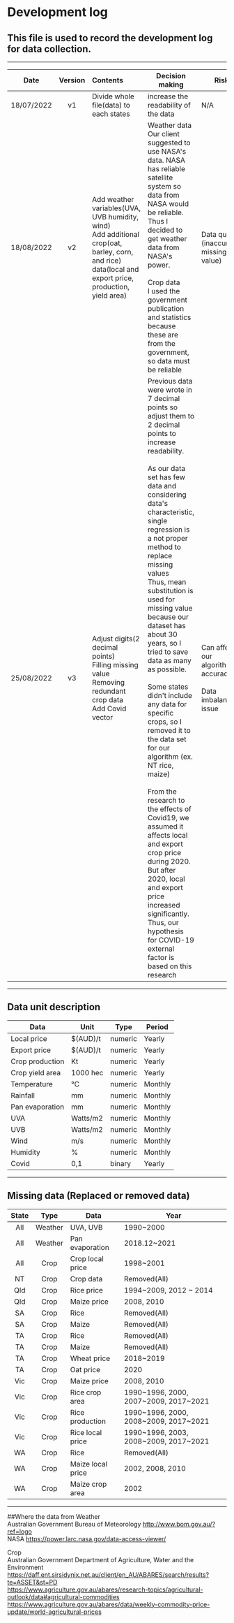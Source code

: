 # Development log
## This file is used to record the development log for data collection.

------------------------------------------------------------------------


Date|Version|Contents|Decision making|Risk|Reflection
:---:|:---:|:---|----|------|------|
18/07/2022|v1|Divide whole file(data) to each states|increase the readability of the data|N/A|N/A
18/08/2022|v2|Add weather variables(UVA, UVB humidity, wind)<br> Add additional crop(oat, barley, corn, and rice) data(local and export price, production, yield area)</br>|Weather data <br>Our client suggested to use NASA's data. NASA has reliable satellite system so data from NASA would be reliable. Thus I decided to get weather data from NASA's power.</br> <br> Crop data </br> I used the government publication and statistics because these are from the government, so data must be reliable|Data quality<br>(inaccuracy, missing value)</br>| For radiation, humidity, wind data, I only used one gps point nearby farming area. To improve realiability, add 3 points(weather stations's gps)of weather data and use average value of them </br> <br>For data quality, we will solve it by data cleaning and profiling</br>
25/08/2022|v3|Adjust digits(2 decimal points)<br>Filling missing value</br>Removing redundant crop data<br>Add Covid vector|Previous data were wrote in 7 decimal points so adjust them to 2 decimal points to increase readability.</br><br> As our data set has few data and considering data's characteristic, single regression is a not proper method to replace missing values</br> Thus, mean substitution is used for missing value because our dataset has about 30 years, so I tried to save data as many as possible.</br>  <br>Some states didn't include any data for specific crops, so I removed it to the data set for our algorithm (ex. NT rice, maize)</br> <br> From the research to the effects of Covid19, we assumed it affects local and export crop price during 2020. But after 2020, local and export price increased significantly. Thus, our hypothesis for COVID-19 external factor is based on this research</br>|Can affect our algorithm accuracy.</br><br>Data imbalance issue</br>|This way could not a perfect way to solve missing values, but as we have a few data set, so I choose the way to maintain the number of datasets. However, if it affects our algorithm significantly, we will discuss and change it. 
------------------------------------------------------------------------

## Data unit description
Data|Unit|Type|Period
---|---|---|---|
Local price|$(AUD)/t|numeric|Yearly
Export price|$(AUD)/t|numeric|Yearly 
Crop production|Kt|numeric|Yearly
Crop yield area|1000 hec|numeric|Yearly
Temperature|℃|numeric|Monthly
Rainfall|mm|numeric|Monthly
Pan evaporation|mm|numeric|Monthly 
UVA|Watts/m2|numeric|Monthly
UVB|Watts/m2|numeric|Monthly
Wind|m/s|numeric|Monthly
Humidity|%|numeric|Monthly
Covid|0,1|binary|Yearly
------------------------------------------------------------------------
## Missing data (Replaced or removed data)
State|Type|Data|Year|
:---:|:---:|---|---|
All|Weather|UVA, UVB|1990~2000
All|Weather|Pan evaporation|2018.12~2021
All|Crop|Crop local price|1998~2001
NT|Crop|Crop data|Removed(All)
Qld|Crop|Rice price|1994~2009, 2012 ~ 2014
Qld|Crop|Maize price|2008, 2010
SA|Crop|Rice|Removed(All)
SA|Crop|Maize|Removed(All)
TA|Crop|Rice|Removed(All)
TA|Crop|Maize|Removed(All)
TA|Crop|Wheat price|2018~2019
TA|Crop|Oat price|2020
Vic|Crop|Maize price|2008, 2010
Vic|Crop|Rice crop area|1990~1996, 2000, 2007~2009, 2017~2021
Vic|Crop|Rice production|1990~1996, 2000, 2008~2009, 2017~2021
Vic|Crop|Rice local price|1990~1996, 2003, 2008~2009, 2017~2021
WA|Crop|Rice|Removed(All)
WA|Crop|Maize local price|2002, 2008, 2010
WA|Crop|Maize crop area|2002
------------------------------------------------------------------------
##Where the data from
Weather
<br> Australian Government Bureau of Meteorology http://www.bom.gov.au/?ref=logo
<br>NASA https://power.larc.nasa.gov/data-access-viewer/ </br>

Crop
<br>Australian Government Department of Agriculture, Water and the Environment</br>
https://daff.ent.sirsidynix.net.au/client/en_AU/ABARES/search/results?te=ASSET&st=PD </br>
https://www.agriculture.gov.au/abares/research-topics/agricultural-outlook/data#agricultural-commodities </br>
https://www.agriculture.gov.au/abares/data/weekly-commodity-price-update/world-agricultural-prices
